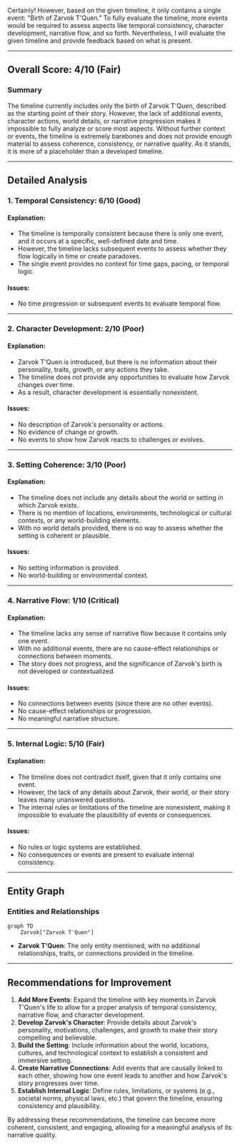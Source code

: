 Certainly! However, based on the given timeline, it only contains a single event: "Birth of Zarvok T'Quen." To fully evaluate the timeline, more events would be required to assess aspects like temporal consistency, character development, narrative flow, and so forth. Nevertheless, I will evaluate the given timeline and provide feedback based on what is present.

---

## Overall Score: **4/10 (Fair)**

### Summary
The timeline currently includes only the birth of Zarvok T'Quen, described as the starting point of their story. However, the lack of additional events, character actions, world details, or narrative progression makes it impossible to fully analyze or score most aspects. Without further context or events, the timeline is extremely barebones and does not provide enough material to assess coherence, consistency, or narrative quality. As it stands, it is more of a placeholder than a developed timeline.

---

## Detailed Analysis

### 1. Temporal Consistency: **6/10 (Good)**

#### Explanation:
- The timeline is temporally consistent because there is only one event, and it occurs at a specific, well-defined date and time.
- However, the timeline lacks subsequent events to assess whether they flow logically in time or create paradoxes.
- The single event provides no context for time gaps, pacing, or temporal logic.

#### Issues:
- No time progression or subsequent events to evaluate temporal flow.

---

### 2. Character Development: **2/10 (Poor)**

#### Explanation:
- Zarvok T'Quen is introduced, but there is no information about their personality, traits, growth, or any actions they take.
- The timeline does not provide any opportunities to evaluate how Zarvok changes over time.
- As a result, character development is essentially nonexistent.

#### Issues:
- No description of Zarvok's personality or actions.
- No evidence of change or growth.
- No events to show how Zarvok reacts to challenges or evolves.

---

### 3. Setting Coherence: **3/10 (Poor)**

#### Explanation:
- The timeline does not include any details about the world or setting in which Zarvok exists.
- There is no mention of locations, environments, technological or cultural contexts, or any world-building elements.
- With no world details provided, there is no way to assess whether the setting is coherent or plausible.

#### Issues:
- No setting information is provided.
- No world-building or environmental context.

---

### 4. Narrative Flow: **1/10 (Critical)**

#### Explanation:
- The timeline lacks any sense of narrative flow because it contains only one event.
- With no additional events, there are no cause-effect relationships or connections between moments.
- The story does not progress, and the significance of Zarvok's birth is not developed or contextualized.

#### Issues:
- No connections between events (since there are no other events).
- No cause-effect relationships or progression.
- No meaningful narrative structure.

---

### 5. Internal Logic: **5/10 (Fair)**

#### Explanation:
- The timeline does not contradict itself, given that it only contains one event.
- However, the lack of any details about Zarvok, their world, or their story leaves many unanswered questions.
- The internal rules or limitations of the timeline are nonexistent, making it impossible to evaluate the plausibility of events or consequences.

#### Issues:
- No rules or logic systems are established.
- No consequences or events are present to evaluate internal consistency.

---

## Entity Graph

### Entities and Relationships
```mermaid
graph TD
    Zarvok["Zarvok T'Quen"]
```

- **Zarvok T'Quen**: The only entity mentioned, with no additional relationships, traits, or connections provided in the timeline.

---

## Recommendations for Improvement

1. **Add More Events**: Expand the timeline with key moments in Zarvok T'Quen's life to allow for a proper analysis of temporal consistency, narrative flow, and character development.
2. **Develop Zarvok's Character**: Provide details about Zarvok's personality, motivations, challenges, and growth to make their story compelling and believable.
3. **Build the Setting**: Include information about the world, locations, cultures, and technological context to establish a consistent and immersive setting.
4. **Create Narrative Connections**: Add events that are causally linked to each other, showing how one event leads to another and how Zarvok's story progresses over time.
5. **Establish Internal Logic**: Define rules, limitations, or systems (e.g., societal norms, physical laws, etc.) that govern the timeline, ensuring consistency and plausibility.

By addressing these recommendations, the timeline can become more coherent, consistent, and engaging, allowing for a meaningful analysis of its narrative quality.